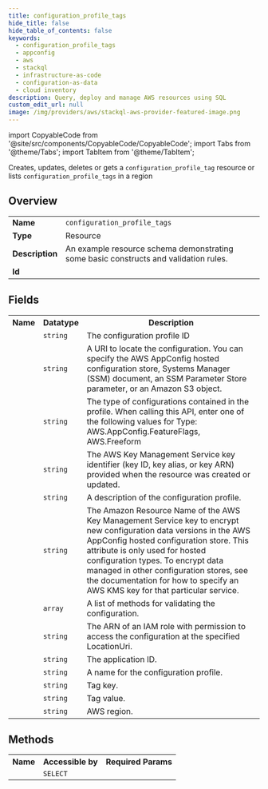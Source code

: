 ```yaml
---
title: configuration_profile_tags
hide_title: false
hide_table_of_contents: false
keywords:
  - configuration_profile_tags
  - appconfig
  - aws
  - stackql
  - infrastructure-as-code
  - configuration-as-data
  - cloud inventory
description: Query, deploy and manage AWS resources using SQL
custom_edit_url: null
image: /img/providers/aws/stackql-aws-provider-featured-image.png
---
```


import CopyableCode from '@site/src/components/CopyableCode/CopyableCode';
import Tabs from '@theme/Tabs';
import TabItem from '@theme/TabItem';

Creates, updates, deletes or gets a <code>configuration_profile_tag</code> resource or lists <code>configuration_profile_tags</code> in a region

## Overview
<table><tbody>
<tr><td><b>Name</b></td><td><code>configuration_profile_tags</code></td></tr>
<tr><td><b>Type</b></td><td>Resource</td></tr>
<tr><td><b>Description</b></td><td>An example resource schema demonstrating some basic constructs and validation rules.</td></tr>
<tr><td><b>Id</b></td><td><CopyableCode code="aws.appconfig.configuration_profile_tags" /></td></tr>
</tbody></table>

## Fields
<table><tbody><tr><th>Name</th><th>Datatype</th><th>Description</th></tr><tr><td><CopyableCode code="configuration_profile_id" /></td><td><code>string</code></td><td>The configuration profile ID</td></tr>
<tr><td><CopyableCode code="location_uri" /></td><td><code>string</code></td><td>A URI to locate the configuration. You can specify the AWS AppConfig hosted configuration store, Systems Manager (SSM) document, an SSM Parameter Store parameter, or an Amazon S3 object.</td></tr>
<tr><td><CopyableCode code="type" /></td><td><code>string</code></td><td>The type of configurations contained in the profile. When calling this API, enter one of the following values for Type: AWS.AppConfig.FeatureFlags, AWS.Freeform</td></tr>
<tr><td><CopyableCode code="kms_key_identifier" /></td><td><code>string</code></td><td>The AWS Key Management Service key identifier (key ID, key alias, or key ARN) provided when the resource was created or updated.</td></tr>
<tr><td><CopyableCode code="description" /></td><td><code>string</code></td><td>A description of the configuration profile.</td></tr>
<tr><td><CopyableCode code="kms_key_arn" /></td><td><code>string</code></td><td>The Amazon Resource Name of the AWS Key Management Service key to encrypt new configuration data versions in the AWS AppConfig hosted configuration store. This attribute is only used for hosted configuration types. To encrypt data managed in other configuration stores, see the documentation for how to specify an AWS KMS key for that particular service.</td></tr>
<tr><td><CopyableCode code="validators" /></td><td><code>array</code></td><td>A list of methods for validating the configuration.</td></tr>
<tr><td><CopyableCode code="retrieval_role_arn" /></td><td><code>string</code></td><td>The ARN of an IAM role with permission to access the configuration at the specified LocationUri.</td></tr>
<tr><td><CopyableCode code="application_id" /></td><td><code>string</code></td><td>The application ID.</td></tr>
<tr><td><CopyableCode code="name" /></td><td><code>string</code></td><td>A name for the configuration profile.</td></tr>
<tr><td><CopyableCode code="tag_key" /></td><td><code>string</code></td><td>Tag key.</td></tr>
<tr><td><CopyableCode code="tag_value" /></td><td><code>string</code></td><td>Tag value.</td></tr>
<tr><td><CopyableCode code="region" /></td><td><code>string</code></td><td>AWS region.</td></tr>
</tbody></table>

## Methods

<table><tbody>
  <tr>
    <th>Name</th>
    <th>Accessible by</th>
    <th>Required Params</th>
  </tr>
  <tr>
    <td><CopyableCode code="view" /></td>
    <td><code>SELECT</code></td>
    <td><CopyableCode code="region" /></td>
  </tr>
</tbody></table>









